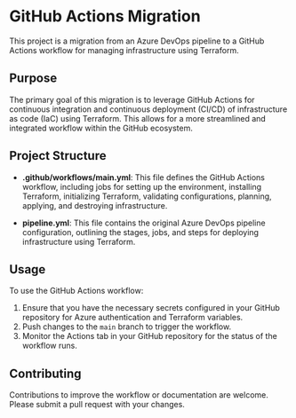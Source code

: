 # GitHub Actions Migration

This project is a migration from an Azure DevOps pipeline to a GitHub Actions workflow for managing infrastructure using Terraform.

## Purpose

The primary goal of this migration is to leverage GitHub Actions for continuous integration and continuous deployment (CI/CD) of infrastructure as code (IaC) using Terraform. This allows for a more streamlined and integrated workflow within the GitHub ecosystem.

## Project Structure

- **.github/workflows/main.yml**: This file defines the GitHub Actions workflow, including jobs for setting up the environment, installing Terraform, initializing Terraform, validating configurations, planning, applying, and destroying infrastructure.
  
- **pipeline.yml**: This file contains the original Azure DevOps pipeline configuration, outlining the stages, jobs, and steps for deploying infrastructure using Terraform.

## Usage

To use the GitHub Actions workflow:

1. Ensure that you have the necessary secrets configured in your GitHub repository for Azure authentication and Terraform variables.
2. Push changes to the `main` branch to trigger the workflow.
3. Monitor the Actions tab in your GitHub repository for the status of the workflow runs.

## Contributing

Contributions to improve the workflow or documentation are welcome. Please submit a pull request with your changes.